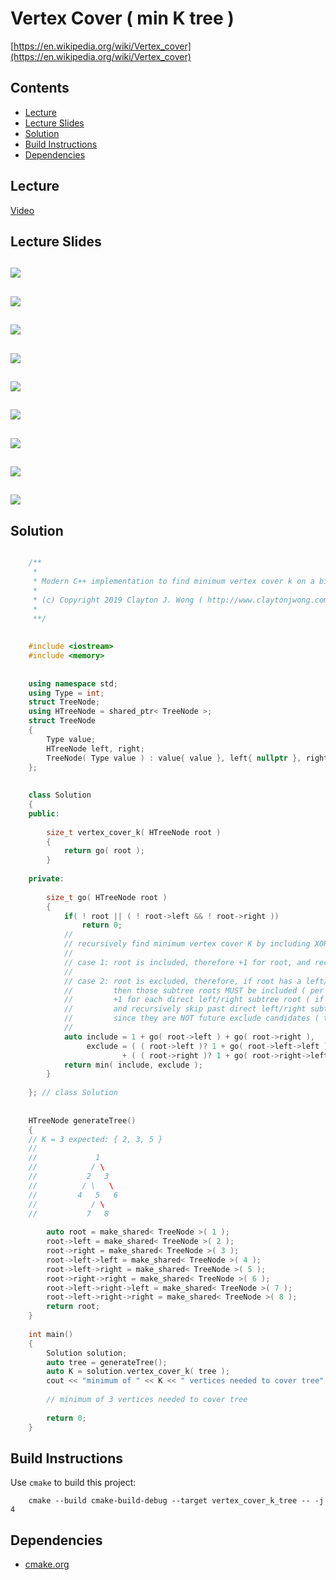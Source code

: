 # Vertex Cover ( min K tree )
[https://en.wikipedia.org/wiki/Vertex_cover](https://en.wikipedia.org/wiki/Vertex_cover)

## Contents
* [Lecture](#lecture)
* [Lecture Slides](#lecture-slides)
* [Solution](#solution)
* [Build Instructions](#build-instructions)
* [Dependencies](#dependencies)

## Lecture
[Video](https://www.coursera.org/lecture/algorithms-npcomplete/the-vertex-cover-problem-fxmkY)

## Lecture Slides
![](documentation/cover_01.png)
---
![](documentation/cover_02.png)
---
![](documentation/cover_03.png)
---
![](documentation/cover_04.png)
---
![](documentation/cover_05.png)
---
![](documentation/cover_06.png)
---
![](documentation/cover_07.png)
---
![](documentation/cover_08.png)
---
![](documentation/cover_09.png)
---


## Solution
```cpp

    /**
     *
     * Modern C++ implementation to find minimum vertex cover k on a binary tree
     *
     * (c) Copyright 2019 Clayton J. Wong ( http://www.claytonjwong.com )
     *
     **/
    
    
    #include <iostream>
    #include <memory>
    
    
    using namespace std;
    using Type = int;
    struct TreeNode;
    using HTreeNode = shared_ptr< TreeNode >;
    struct TreeNode
    {
        Type value;
        HTreeNode left, right;
        TreeNode( Type value ) : value{ value }, left{ nullptr }, right{ nullptr } {}
    };
    
    
    class Solution
    {
    public:
    
        size_t vertex_cover_k( HTreeNode root )
        {
            return go( root );
        }
    
    private:
    
        size_t go( HTreeNode root )
        {
            if( ! root || ( ! root->left && ! root->right ))
                return 0;
            //
            // recursively find minimum vertex cover K by including XOR excluding the root
            //
            // case 1: root is included, therefore +1 for root, and recurse upon the root's subtrees
            //
            // case 2: root is excluded, therefore, if root has a left/right subtree,
            //         then those subtree roots MUST be included ( per vertex cover definition ),
            //         +1 for each direct left/right subtree root ( if they exist )
            //         and recursively skip past direct left/right subtrees roots which MUST be included,
            //         since they are NOT future exclude candidates ( they MUST be included if they exist )
            //
            auto include = 1 + go( root->left ) + go( root->right ),
                 exclude = ( ( root->left )? 1 + go( root->left->left ) + go( root->left->right ) : 0 )
                         + ( ( root->right )? 1 + go( root->right->left ) + go( root->right->right ) : 0 );
            return min( include, exclude );
        }
    
    }; // class Solution
    
    
    HTreeNode generateTree()
    {
    // K = 3 expected: { 2, 3, 5 }
    //
    //             1
    //            / \
    //           2   3
    //          / \   \
    //         4   5   6
    //            / \
    //           7   8
    
        auto root = make_shared< TreeNode >( 1 );
        root->left = make_shared< TreeNode >( 2 );
        root->right = make_shared< TreeNode >( 3 );
        root->left->left = make_shared< TreeNode >( 4 );
        root->left->right = make_shared< TreeNode >( 5 );
        root->right->right = make_shared< TreeNode >( 6 );
        root->left->right->left = make_shared< TreeNode >( 7 );
        root->left->right->right = make_shared< TreeNode >( 8 );
        return root;
    }
    
    int main()
    {
        Solution solution;
        auto tree = generateTree();
        auto K = solution.vertex_cover_k( tree );
        cout << "minimum of " << K << " vertices needed to cover tree" << endl;
    
        // minimum of 3 vertices needed to cover tree
    
        return 0;
    }

```

## Build Instructions
Use ```cmake``` to build this project:

```
    cmake --build cmake-build-debug --target vertex_cover_k_tree -- -j 4
```

## Dependencies
* [cmake.org](https://cmake.org)
